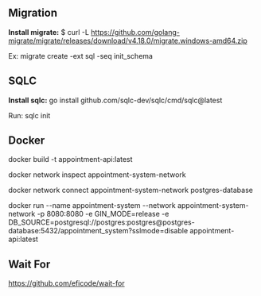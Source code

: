 ## Migration ##

**Install migrate:** $ curl -L https://github.com/golang-migrate/migrate/releases/download/v4.18.0/migrate.windows-amd64.zip

Ex: migrate create -ext sql -seq init_schema

## SQLC ##

**Install sqlc:** go install github.com/sqlc-dev/sqlc/cmd/sqlc@latest

Run: sqlc init

## Docker ##

docker build -t appointment-api:latest

docker network inspect appointment-system-network

docker network connect appointment-system-network postgres-database

docker run --name appointment-system --network appointment-system-network -p 8080:8080 -e GIN_MODE=release 
-e DB_SOURCE=postgresql://postgres:postgres@postgres-database:5432/appointment_system?sslmode=disable appointment-api:latest

## Wait For ##
https://github.com/eficode/wait-for